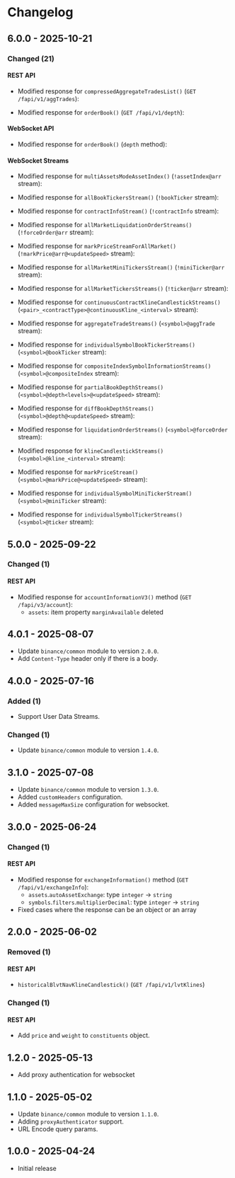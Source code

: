 # Changelog

## 6.0.0 - 2025-10-21

### Changed (21)

#### REST API

- Modified response for `compressedAggregateTradesList()` (`GET /fapi/v1/aggTrades`):

- Modified response for `orderBook()` (`GET /fapi/v1/depth`):

#### WebSocket API

- Modified response for `orderBook()` (`depth` method):

#### WebSocket Streams

- Modified response for `multiAssetsModeAssetIndex()` (`!assetIndex@arr` stream):

- Modified response for `allBookTickersStream()` (`!bookTicker` stream):

- Modified response for `contractInfoStream()` (`!contractInfo` stream):

- Modified response for `allMarketLiquidationOrderStreams()` (`!forceOrder@arr` stream):

- Modified response for `markPriceStreamForAllMarket()` (`!markPrice@arr@<updateSpeed>` stream):

- Modified response for `allMarketMiniTickersStream()` (`!miniTicker@arr` stream):

- Modified response for `allMarketTickersStreams()` (`!ticker@arr` stream):

- Modified response for `continuousContractKlineCandlestickStreams()` (`<pair>_<contractType>@continuousKline_<interval>` stream):

- Modified response for `aggregateTradeStreams()` (`<symbol>@aggTrade` stream):

- Modified response for `individualSymbolBookTickerStreams()` (`<symbol>@bookTicker` stream):

- Modified response for `compositeIndexSymbolInformationStreams()` (`<symbol>@compositeIndex` stream):

- Modified response for `partialBookDepthStreams()` (`<symbol>@depth<levels>@<updateSpeed>` stream):

- Modified response for `diffBookDepthStreams()` (`<symbol>@depth@<updateSpeed>` stream):

- Modified response for `liquidationOrderStreams()` (`<symbol>@forceOrder` stream):

- Modified response for `klineCandlestickStreams()` (`<symbol>@kline_<interval>` stream):

- Modified response for `markPriceStream()` (`<symbol>@markPrice@<updateSpeed>` stream):

- Modified response for `individualSymbolMiniTickerStream()` (`<symbol>@miniTicker` stream):

- Modified response for `individualSymbolTickerStreams()` (`<symbol>@ticker` stream):

## 5.0.0 - 2025-09-22

### Changed (1)

#### REST API

- Modified response for `accountInformationV3()` method (`GET /fapi/v3/account`):
  - `assets`: item property `marginAvailable` deleted

## 4.0.1 - 2025-08-07

- Update `binance/common` module to version `2.0.0`.
- Add `Content-Type` header only if there is a body.

## 4.0.0 - 2025-07-16

### Added (1)

- Support User Data Streams.

### Changed (1)

- Update `binance/common` module to version `1.4.0`.

## 3.1.0 - 2025-07-08

- Update `binance/common` module to version `1.3.0`.
- Added `customHeaders` configuration.
- Added `messageMaxSize` configuration for websocket.

## 3.0.0 - 2025-06-24

### Changed (1)

#### REST API

- Modified response for `exchangeInformation()` method (`GET /fapi/v1/exchangeInfo`):
    - `assets`.`autoAssetExchange`: type `integer` → `string`
    - `symbols`.`filters`.`multiplierDecimal`: type `integer` → `string`
- Fixed cases where the response can be an object or an array

## 2.0.0 - 2025-06-02

### Removed (1)

#### REST API

- `historicalBlvtNavKlineCandlestick()` (`GET /fapi/v1/lvtKlines`)

### Changed (1)

#### REST API

- Add `price` and `weight` to `constituents` object.

## 1.2.0 - 2025-05-13

- Add proxy authentication for websocket

## 1.1.0 - 2025-05-02

- Update `binance/common` module to version `1.1.0`.
- Adding `proxyAuthenticator` support.
- URL Encode query params.

## 1.0.0 - 2025-04-24

- Initial release
